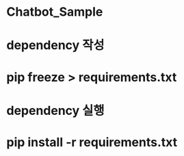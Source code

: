 # Chatbot_Sample
# dependency 작성
# pip freeze > requirements.txt
# dependency 실행
# pip install -r requirements.txt